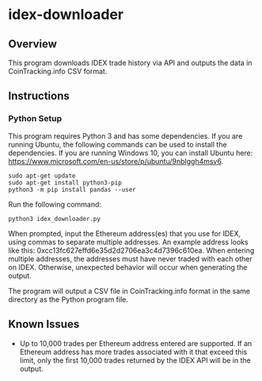 # idex-downloader

## Overview

This program downloads IDEX trade history via API and outputs the data in CoinTracking.info CSV format.

## Instructions

### Python Setup

This program requires Python 3 and has some dependencies.  If you are running Ubuntu, the following commands can be used to install the dependencies.  If you are running Windows 10, you can install Ubuntu here: https://www.microsoft.com/en-us/store/p/ubuntu/9nblggh4msv6.
```
sudo apt-get update
sudo apt-get install python3-pip
python3 -m pip install pandas --user
```

Run the following command:
```
python3 idex_downloader.py
```

When prompted, input the Ethereum address(es) that you use for IDEX, using commas to separate multiple addresses.  An example address looks like this: 0xcc13fc627effd6e35d2d2706ea3c4d7396c610ea.  When entering multiple addresses, the addresses must have never traded with each other on IDEX.  Otherwise, unexpected behavior will occur when generating the output.

The program will output a CSV file in CoinTracking.info format in the same directory as the Python program file.

## Known Issues

- Up to 10,000 trades per Ethereum address entered are supported.  If an Ethereum address has more trades associated with it that exceed this limit, only the first 10,000 trades returned by the IDEX API will be in the output.
